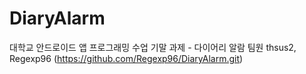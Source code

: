 # DiaryAlarm

대학교 안드로이드 앱 프로그래밍 수업 기말 과제 - 다이어리 알람
팀원 thsus2, Regexp96 (https://github.com/Regexp96/DiaryAlarm.git)
